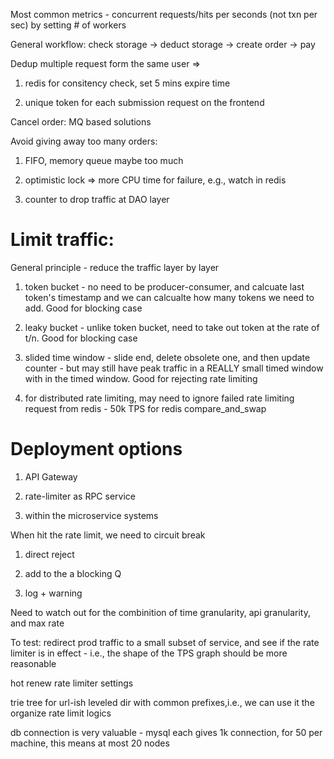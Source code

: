 Most common metrics - concurrent requests/hits per seconds (not txn per sec) by setting # of workers

General workflow: check storage -> deduct storage ->  create order -> pay

Dedup multiple request form the same user => 
1. redis for consitency check, set 5 mins expire time

2. unique token for each submission request on the frontend


Cancel order: MQ based solutions



Avoid giving away too many orders: 
1. FIFO, memory queue maybe too much

2. optimistic lock => more CPU time for failure, e.g., watch in redis

3. counter to drop traffic at DAO layer

# Limit traffic: 

General principle - reduce the traffic layer by layer

1. token bucket - no need to be producer-consumer, and calcuate last token's timestamp and we can calcualte how many tokens we need to add. Good for blocking case

2. leaky bucket - unlike token bucket, need to take out token at the rate of t/n. Good for blocking case

3. slided time window - slide end, delete obsolete one, and then update counter - but may still have peak traffic in a REALLY small timed window with in the timed window. Good for rejecting rate limiting

4. for distributed rate limiting, may need to ignore failed rate limiting request from redis - 50k TPS for redis compare_and_swap

# Deployment options

1. API Gateway

2. rate-limiter as RPC service

3. within the microservice systems

When hit the rate limit, we need to circuit break 

1. direct reject

2. add to the a blocking Q

3. log + warning

Need to watch out for the combinition of time granularity, api granularity, and max rate

To test: redirect prod traffic to a small subset of service, and see if the rate limiter is in effect - i.e., the shape of the TPS graph should be more reasonable

hot renew rate limiter settings

trie tree for url-ish leveled dir with common prefixes,i.e., we can use it the organize rate limit logics


db connection is very valuable - mysql each gives 1k connection, for 50 per machine, this means at most 20 nodes
